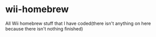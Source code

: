 # wii-homebrew

All Wii homebrew stuff that I have coded(there isn't anything on here because there isn't nothing finished)
